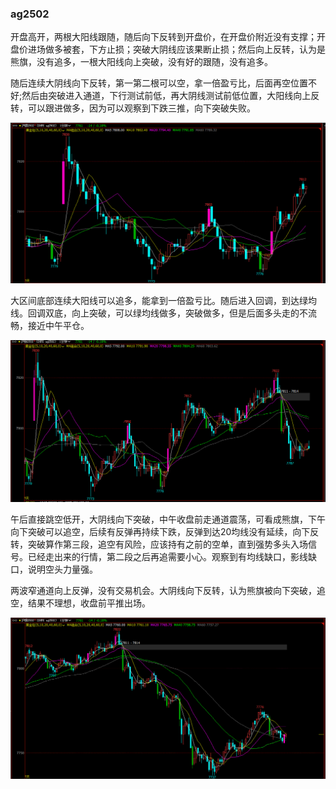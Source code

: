 ### ag2502

开盘高开，两根大阳线跟随，随后向下反转到开盘价，在开盘价附近没有支撑；开盘价进场做多被套，下方止损；突破大阴线应该果断止损；然后向上反转，认为是熊旗，没有追多，一根大阳线向上突破，没有好的跟随，没有追多。

随后连续大阴线向下反转，第一第二根可以空，拿一倍盈亏比，后面再空位置不好;然后由突破进入通道，下行测试前低，再大阴线测试前低位置，大阳线向上反转，可以跟进做多，因为可以观察到下跌三推，向下突破失败。

![2024-11-20 09:00](../assets/2024-11-20-18-10-10.png)

大区间底部连续大阳线可以追多，能拿到一倍盈亏比。随后进入回调，到达绿均线。回调双底，向上突破，可以绿均线做多，突破做多，但是后面多头走的不流畅，接近中午平仓。

![2024-11-20 10:00](../assets/2024-11-20-18-17-36.png)

午后直接跳空低开，大阴线向下突破，中午收盘前走通道震荡，可看成熊旗，下午向下突破可以追空，后续有反弹再持续下跌，反弹到达20均线没有延续，向下反转，突破算作第三段，追空有风险，应该持有之前的空单，直到强势多头入场信号。已经走出来的行情，第二段之后再追需要小心。观察到有均线缺口，影线缺口，说明空头力量强。

两波窄通道向上反弹，没有交易机会。大阴线向下反转，认为熊旗被向下突破，追空，结果不理想，收盘前平推出场。

![2024-11-20 13:30](../assets/2024-11-20-18-19-22.png)



